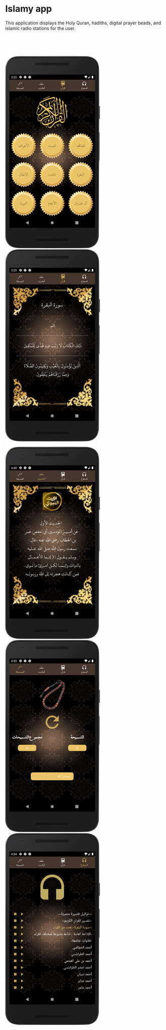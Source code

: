 # Islamy app
<p>
  This application displays the Holy Quran, hadiths, digital prayer beads, and islamic radio stations for the user. 
</p>

<br/>
<br/>
<br/>

<img src = "screenshots/1.png" width = 300 /> <img src = "screenshots/2.png" width = 300 />

<img src = "screenshots/3.png" width = 300 />

<img src = "screenshots/4.png" width = 300 />

<img src = "screenshots/5.png" width = 300 />
